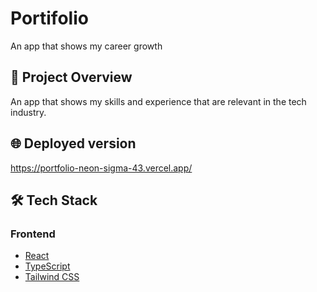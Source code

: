   
# Portifolio

An app that shows my career growth

## 🚀 Project Overview

An app that shows my skills and experience that are relevant in the tech industry.
## 🌐 Deployed version

https://portfolio-neon-sigma-43.vercel.app/

## 🛠️ Tech Stack

### Frontend

- [React](https://react.dev/)
- [TypeScript](https://www.typescriptlang.org/)
- [Tailwind CSS](https://tailwindcss.com/)




